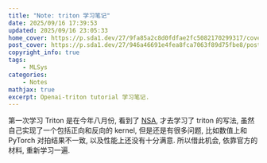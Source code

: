 ```yaml
---
title: "Note: triton 学习笔记"
date: 2025/09/16 17:39:53
updated: 2025/09/16 23:05:33
home_cover: https://p.sda1.dev/27/9fa85a2c8d0fdfae2fc5082170299317/cover.jpg
post_cover: https://p.sda1.dev/27/946a46691e4fea8fca7063f89d75fbe8/post.png
copyright_info: true
tags:
    - MLSys
categories:
    - Notes
mathjax: true
excerpt: Openai-triton tutorial 学习笔记.
---
```


第一次学习 Triton 是在今年八月份, 看到了 <a href="Native Sparse Attention: Hardware-Aligned and Natively Trainable Sparse Attention">NSA</a>, 才去学习了 triton 的写法, 虽然自己实现了一个包括正向和反向的 kernel, 但是还是有很多问题, 比如数值上和 PyTorch 对拍结果不一致, 以及性能上还没有十分满意. 所以借此机会, 依靠官方的材料, 重新学习一遍.


